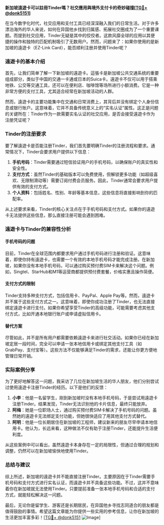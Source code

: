 **新加坡遠遊卡可以註冊Tinder嗎？社交應用與境外支付卡的奇妙碰撞[[TG💪+ @donk5151](https://t.me/s/donk5151)]**

在当今数字化时代，社交应用和支付工具已经深深融入我们的日常生活。对于许多漂泊海外的华人来说，如何在异国他乡找到归属感、拓展社交圈成为了一个重要课题。而提到社交应用，Tinder无疑是其中的佼佼者。这款风靡全球的应用以其便捷的操作和独特的匹配机制吸引了无数用户。然而，问题来了：如果你使用的是新加坡的遠遊卡（EZ-Link Card），能否顺利注册并使用Tinder呢？

### 遠遊卡的基本介绍

首先，让我们简单了解一下新加坡的遠遊卡。這張卡是新加坡公共交通系统的重要组成部分，类似于中国的交通一卡通或日本的Suica卡。遠遊卡不仅可以用于搭乘地铁、公交等交通工具，还可以在便利店、咖啡馆等场所进行小额消费。它是一种非常方便的支付工具，尤其适合经常在新加坡活动的人群。

然而，遠遊卡的主要功能集中在交通和日常消费上，其背后并没有绑定个人身份信息或银行账户。这意味着，它并不具备传统意义上的“实名认证”属性。这正是问题的关键所在：Tinder作为一款需要实名认证的社交应用，是否会接受遠遊卡作为注册凭证呢？

### Tinder的注册要求

要了解遠遊卡是否能注册Tinder，我们首先要明确Tinder的注册流程和要求。通常情况下，Tinder会要求用户提供以下信息：

1. **手机号码**：Tinder需要通过短信验证用户的手机号码，以确保账户的真实性和安全性。
2. **支付方式**：虽然Tinder的基础版本可以免费使用，但解锁更多功能（如超级喜欢、无限制滑动等）需要订阅付费会员服务。因此，Tinder通常会要求用户提供有效的支付方式。
3. **个人资料**：包括姓名、性别、年龄等基本信息，这些信息将直接影响到你的匹配率。

从上述要求来看，Tinder的核心关注点在于手机号码和支付方式。如果你的遠遊卡无法提供这些信息，那么直接注册可能会遇到困难。

### 遠遊卡与Tinder的兼容性分析

#### 手机号码的问题

目前，Tinder在全球范围内都要求用户通过手机号码进行注册和验证。这意味着，即使你持有遠遊卡，也需要一个有效的本地手机号码才能完成注册。在新加坡，如果你没有本地手机号码，可以通过购买预付费SIM卡来解决这个问题。例如，Singtel、StarHub和M1等运营商都提供预付费套餐，价格实惠且操作简便。

#### 支付方式的限制

Tinder支持多种支付方式，包括信用卡、PayPal、Apple Pay等。然而，遠遊卡并不属于这些支付方式之一。这意味着，即使你成功注册了Tinder，也无法直接绑定遠遊卡进行支付。如果你希望享受Tinder的高级功能，可能需要考虑其他支付方式，比如开通本地银行账户或申请虚拟信用卡。

#### 替代方案

尽管如此，并不是所有用户都需要依赖遠遊卡来进行社交活动。如果你已经在新加坡定居一段时间，完全可以申请一张本地信用卡或绑定其他支付工具（如GrabPay、支付宝等）。这些方法不仅能够满足Tinder的需求，还能让你更方便地管理日常开销。

### 实际案例分享

为了更好地解答这一问题，我采访了几位在新加坡生活的华人朋友，他们分别尝试过使用遠遊卡注册Tinder的经历。以下是他们的反馈：

1. **小李**：他是一名留学生，刚到新加坡时没有本地手机号码，于是尝试用遠遊卡注册Tinder。结果发现，Tinder无法识别他的卡片信息，最终只能放弃。
2. **阿梅**：她是一位职场人士，通过购买预付费SIM卡解决了手机号码的问题。虽然她的遠遊卡无法绑定支付功能，但她很快适应了用其他支付方式替代。
3. **阿明**：他是一位长期居住在新加坡的工程师，建议新来的朋友尽早申请本地信用卡。他认为，长远来看，这种做法不仅有助于注册Tinder，还能提升生活便利度。

从这些案例中可以看出，虽然遠遊卡本身存在一定的局限性，但通过合理的规划和调整，仍然可以在新加坡愉快地使用Tinder。

### 总结与建议

综上所述，新加坡的遠遊卡并不能直接注册Tinder。主要原因在于Tinder需要手机号码和支付方式进行实名认证，而遠遊卡并不具备这些功能。不过，这并不意味着你在新加坡就无法使用Tinder。只要提前准备一张本地手机号码和合适的支付方式，就能轻松解决这一问题。

最后，无论你是留学生、游客还是长期居民，在异国他乡寻找志同道合的朋友都是值得鼓励的事情。希望这篇文章能为你提供一些实用的参考信息，让你在新加坡的生活更加丰富多彩！[[TG💪+ @donk5151](https://t.me/s/donk5151) ![Image](https://i.postimg.cc/rwNCRYN7/Snipaste-2025-04-30-17-27-05.png)]